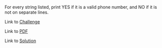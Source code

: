 For every string listed, print YES if it is a valid phone number, and NO if it is not on separate lines.


Link to [Challenge](https://www.hackerrank.com/challenges/validating-the-phone-number/problem)

Link to [PDF](./validating-phone-numbers.pdf)

Link to [Solution](./phone.py)
